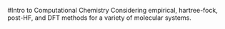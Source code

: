 #Intro to Computational Chemistry
 Considering empirical, hartree-fock, post-HF, and DFT methods for a variety of molecular systems.
